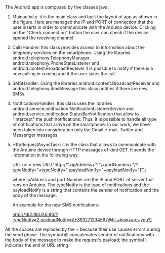 The Android app is composed by five classes java:

1.	Mainactivity: it is the main class and built the layout of app as shown in the figure. Here are managed the IP and PORT of connection that the user inserts in order to communicate with the Arduino device. Clicking on the "Check connection" button the user can check if the device opened the receiving channel.

2.	CallsHandler: this class provides access to information about the telephony services on the smartphone. Using the libraries android.telephony.TelephonyManager, android.telephony.PhoneStateListener and android.content.BroadcastReceiver it is possible to notify if there is a new calling in coming and if the user takes the call.

3.	SMSHandler: Using the libraries android.content.BroadcastReceiver and android.telephony.SmsMessage this class notifies if there are new SMSs.

4.	NotificationsHandler: this class uses the libraries android.service.notification.NotificationListenerService and android.service.notification.StatusBarNotification that allow to "intercept" the push notifications. Thus, it is possible to handle all type of notifications that arrive on the smartphone. In our work, we have been taken into consideration only the Gmail e-mail, Twitter and Messenger messages.

5.	HttpRequestAsyncTask: it is the class that allows to communicate with the Arduino device through  HTTP messages of kind GET. It sends the information in the following way:

    URL url = new URL("http://"+ipAddress+":"\\+portNumber+"/?typeNotify="+typeNotify+",\\payloadNotify="+payloadNotify+"]");

    where ipAddress and port Number are the IP and PORT of server that runs on Arduino. The typeNotify is the type of notifications and the payloadNotify is a string that contains the sender of notification and the body of the message. 
    
    An example for the new SMS notifications:
    
    http://192.180.9.6:80/?typeNotify=2,payloadNotify=\\+393271234567@hi,+how+are+you?]

All the spaces are replaced by the + because their use causes errors during the send phase. The symbol @ concatenates sender of notifications with the body of the message to make the request's payload; the symbol ] indicates the end of  URL string. 

